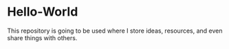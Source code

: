 # Hello-World
This repository is going to be used where I store ideas, resources, and even share things with others.

